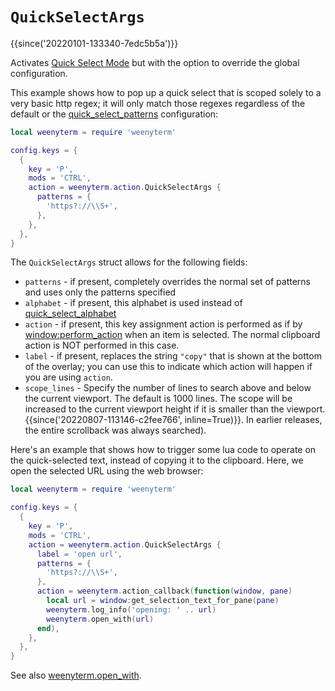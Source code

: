 # `QuickSelectArgs`

{{since('20220101-133340-7edc5b5a')}}

Activates [Quick Select Mode](../../../quickselect.md) but with the option
to override the global configuration.

This example shows how to pop up a quick select that is scoped solely to
a very basic http regex; it will only match those regexes regardless of
the default or the [quick_select_patterns](../config/quick_select_patterns.md)
configuration:

```lua
local weenyterm = require 'weenyterm'

config.keys = {
  {
    key = 'P',
    mods = 'CTRL',
    action = weenyterm.action.QuickSelectArgs {
      patterns = {
        'https?://\\S+',
      },
    },
  },
}
```

The `QuickSelectArgs` struct allows for the following fields:

* `patterns` - if present, completely overrides the normal set of patterns and uses only the patterns specified
* `alphabet` - if present, this alphabet is used instead of [quick_select_alphabet](../config/quick_select_alphabet.md)
* `action` - if present, this key assignment action is performed as if by [window:perform_action](../window/perform_action.md) when an item is selected.  The normal clipboard action is NOT performed in this case.
* `label` - if present, replaces the string `"copy"` that is shown at the bottom of the overlay; you can use this to indicate which action will happen if you are using `action`.
* `scope_lines` - Specify the number of lines to search above and below the current viewport. The default is 1000 lines. The scope will be increased to the current viewport height if it is smaller than the viewport. {{since('20220807-113146-c2fee766', inline=True)}}. In earlier releases, the entire scrollback was always searched).

Here's an example that shows how to trigger some lua code to operate on the
quick-selected text, instead of copying it to the clipboard.  Here, we open
the selected URL using the web browser:

```lua
local weenyterm = require 'weenyterm'

config.keys = {
  {
    key = 'P',
    mods = 'CTRL',
    action = weenyterm.action.QuickSelectArgs {
      label = 'open url',
      patterns = {
        'https?://\\S+',
      },
      action = weenyterm.action_callback(function(window, pane)
        local url = window:get_selection_text_for_pane(pane)
        weenyterm.log_info('opening: ' .. url)
        weenyterm.open_with(url)
      end),
    },
  },
}
```

See also [weenyterm.open_with](../weenyterm/open_with.md).
